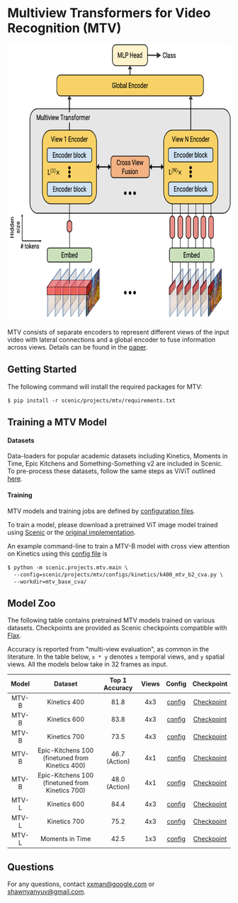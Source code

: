 # Multiview Transformers for Video Recognition (MTV)

<img src="mtv.png" width="700" height="623"/>

MTV consists of separate encoders to represent different views of the input
video with lateral connections and a global encoder to fuse information
across views. Details can be found in the [paper](https://arxiv.org/abs/2201.04288).

## Getting Started
The following command will install the required packages for MTV:
```shell
$ pip install -r scenic/projects/mtv/requirements.txt
```

## Training a MTV Model

#### Datasets

Data-loaders for popular academic datasets including Kinetics, Moments in Time,
Epic Kitchens and Something-Something v2 are included in Scenic.
To pre-process these datasets, follow the same steps as ViViT outlined [here](https://github.com/google-research/scenic/blob/main/scenic/projects/vivit/data/data.md).

#### Training
MTV models and training jobs are defined by [configuration files](configs).

To train a model, please download a pretrained ViT image model trained using
[Scenic](https://github.com/google-research/scenic/tree/main/scenic/projects/baselines)
or the [original implementation](https://github.com/google-research/vision_transformer).

An example command-line to train a MTV-B model with cross view attention on
Kinetics using this [config file](configs/kinetics/k400_mtv_b2_cva.py)
is

```shell
$ python -m scenic.projects.mtv.main \
  --config=scenic/projects/mtv/configs/kinetics/k400_mtv_b2_cva.py \
  --workdir=mtv_base_cva/
```

## Model Zoo

The following table contains pretrained MTV models trained on various datasets.
Checkpoints are provided as Scenic checkpoints compatible with
[Flax](https://github.com/google/flax).

Accuracy is reported from "multi-view evaluation", as common in the literature.
In the table below, `x * y` denotes `x` temporal views, and `y` spatial views.
All the models below take in 32 frames as input.


| Model           | Dataset       | Top 1 Accuracy | Views | Config                                                                                                             | Checkpoint                                                                                                                                                                                                                                         |
|:------------:|:-----------:|:------------:|:---:|:----------------------------------------------------------------------------------------------------------------:|:------------------------------------------------------------------------------------------------------------------------------------------------------------------------------------------------------------------------------------------------:|
| MTV-B    | Kinetics 400     | 81.8           | 4x3   | [config](configs/kinetics/k400_mtv_b2_cva.py)                                   | [Checkpoint](https://storage.googleapis.com/scenic-bucket/mtv/mtv_b_k400) |
| MTV-B    | Kinetics 600     | 83.8           | 4x3   | [config](configs/kinetics/k600_mtv_b2_cva.py)                                   | [Checkpoint](https://storage.googleapis.com/scenic-bucket/mtv/mtv_b_k600) |
| MTV-B    | Kinetics 700     | 73.5           | 4x3   | [config](configs/kinetics/k700_mtv_b2_cva.py)                                   | [Checkpoint](https://storage.googleapis.com/scenic-bucket/mtv/mtv_b_k700) |
| MTV-B    | Epic-Kitchens 100 (finetuned from Kinetics 400)     | 46.7 (Action)           | 4x1   | [config](configs/epic_kitchens/epic_mtv_b2_cva.py)                                   | [Checkpoint](https://storage.googleapis.com/scenic-bucket/mtv/mtv_b_ek_k400) |
| MTV-B    | Epic-Kitchens 100 (finetuned from Kinetics 700)     | 48.0 (Action)           | 4x1   | [config](configs/epic_kitchens/epic_mtv_b2_cva.py)                                   | [Checkpoint](https://storage.googleapis.com/scenic-bucket/mtv/mtv_b_ek_k700) |
| MTV-L    | Kinetics 600     | 84.4           | 4x3   | [config](configs/kinetics/k600_mtv_l2_cva.py)                                   | [Checkpoint](https://storage.googleapis.com/scenic-bucket/mtv/mtv_l_k600) |
| MTV-L    | Kinetics 700     | 75.2           | 4x3   | [config](configs/kinetics/k700_mtv_l2_cva.py)                                   | [Checkpoint](https://storage.googleapis.com/scenic-bucket/mtv/mtv_l_k700) |
| MTV-L    | Moments in Time  | 42.5           | 1x3   | [config](configs/mit/mit_mtv_l2_cva.py)                                   | [Checkpoint](https://storage.googleapis.com/scenic-bucket/mtv/mtv_l_mit) |


## Questions

For any questions, contact xxman@google.com or shawnyanyuv@gmail.com.
